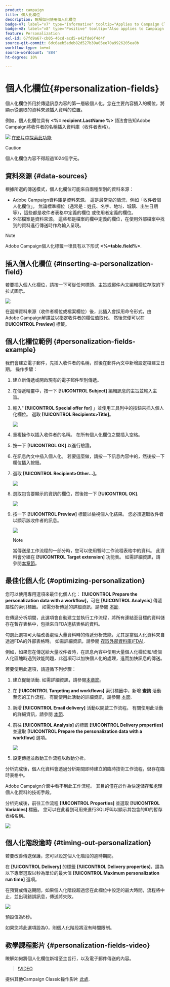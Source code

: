 ```yaml
---
product: campaign
title: 個人化欄位
description: 瞭解如何使用個人化欄位
badge-v7: label="v7" type="Informative" tooltip="Applies to Campaign Classic v7"
badge-v8: label="v8" type="Positive" tooltip="Also applies to Campaign v8"
feature: Personalization
exl-id: 67fd9a67-cb05-46cd-acd5-e42fde6f4d4f
source-git-commit: 6dc6aeb5adeb82d527b39a05ee70a9926205ea0b
workflow-type: tm+mt
source-wordcount: '884'
ht-degree: 10%

---
```


# 個人化欄位{#personalization-fields}



個人化欄位係用於傳遞訊息內容的第一層級個人化。您在主要內容插入的欄位，將顯示從選取的資料來源插入資料的位置。

例如，個人化欄位具有 **&lt;%= recipient.LastName %>** 語法會告知Adobe Campaign將收件者的名稱插入資料庫（收件者表格）。

![](assets/do-not-localize/how-to-video.png) [在影片中探索此功能](#personalization-fields-video)

>[!CAUTION]
>
>個人化欄位內容不得超過1024個字元。

## 資料來源 {#data-sources}

根據所選的傳送模式，個人化欄位可能來自兩種型別的資料來源：

* Adobe Campaign資料庫是資料來源。 這是最常見的情況，例如「收件者個人化欄位」。 無論標準欄位（通常是：姓氏、名字、地址、城鎮、出生日期等），這些都是收件者表格中定義的欄位 或使用者定義的欄位。
* 外部檔案是資料來源。 這些都是檔案的欄中定義的欄位，在使用外部檔案中找到的資料進行傳送時作為輸入呈現。

>[!NOTE]
>
>Adobe Campaign個人化標籤一律具有以下形式 **&lt;%=table.field%>**.

## 插入個人化欄位 {#inserting-a-personalization-field}

若要插入個人化欄位，請按一下可從任何標頭、主旨或郵件內文編輯欄位存取的下拉式圖示。

![](assets/s_ncs_user_add_custom_field.png)

在選擇資料來源（收件者欄位或檔案欄位）後，此插入會採用命令形式，由Adobe Campaign解譯並以指定收件者的欄位值取代。 然後您便可以在 **[!UICONTROL Preview]** 標籤。

## 個人化欄位範例 {#personalization-fields-example}

我們會建立電子郵件，先插入收件者的名稱，然後在郵件內文中新增設定檔建立日期。 操作步驟：

1. 建立新傳遞或開啟現有的電子郵件型別傳遞。
1. 在傳遞精靈中，按一下 **[!UICONTROL Subject]** 編輯訊息的主旨並輸入主旨。
1. 輸入&quot; **[!UICONTROL Special offer for]** 」並使用工具列中的按鈕來插入個人化欄位。 選取 **[!UICONTROL Recipients>Title]**。

   ![](assets/s_ncs_user_insert_custom_field.png)

1. 重複操作以插入收件者的名稱。 在所有個人化欄位之間插入空格。
1. 按一下 **[!UICONTROL OK]** 以進行驗證。
1. 在訊息內文中插入個人化。 若要這麼做，請按一下訊息內容中的，然後按一下欄位插入按鈕。
1. 選取 **[!UICONTROL Recipient>Other...]**。

   ![](assets/s_ncs_user_insert_custom_field_b.png)

1. 選取包含要顯示的資訊的欄位，然後按一下 **[!UICONTROL OK]**.

   ![](assets/s_ncs_user_insert_custom_field_c.png)

1. 按一下 **[!UICONTROL Preview]** 標籤以檢視個人化結果。 您必須選取收件者以顯示該收件者的訊息。

   ![](assets/s_ncs_user_insert_custom_field_d.png)

   >[!NOTE]
   >
   >當傳送是工作流程的一部分時，您可以使用暫時工作流程表格中的資料。 此資料會分組在 **[!UICONTROL Target extension]** 功能表。 如需詳細資訊，請參閱[本章節](../../workflow/using/data-life-cycle.md#target-data)。

## 最佳化個人化 {#optimizing-personalization}

您可以使用專用選項來最佳化個人化： **[!UICONTROL Prepare the personalization data with a workflow]**，可在 **[!UICONTROL Analysis]** 傳遞屬性的索引標籤。 如需分析傳遞的詳細資訊，請參閱 [本節](steps-validating-the-delivery.md#analyzing-the-delivery).

在傳遞分析期間，此選項會自動建立並執行工作流程，將所有連結至目標的資料儲存在暫存表格中，包括來自FDA連結表格的資料。

勾選此選項可大幅改善處理大量資料時的傳遞分析效能，尤其是當個人化資料來自透過FDA的外部表格時。 如需詳細資訊，請參閱 [存取外部資料庫(FDA)](../../installation/using/about-fda.md).

例如，如果您在傳送給大量收件者時，在訊息內容中使用大量個人化欄位和/或個人化區塊時遇到效能問題，此選項可以加快個人化的處理，進而加快訊息的傳送。

若要使用此選項，請遵循下列步驟：

1. 建立促銷活動. 如需詳細資訊，請參閱[本章節](../../campaign/using/setting-up-marketing-campaigns.md#creating-a-campaign)。
1. 在 **[!UICONTROL Targeting and workflows]** 索引標籤中，新增 **查詢** 活動至您的工作流程。 有關使用此活動的詳細資訊，請參閱 [本節](../../workflow/using/query.md).
1. 新增 **[!UICONTROL Email delivery]** 活動以開啟工作流程。 有關使用此活動的詳細資訊，請參閱 [本節](../../workflow/using/delivery.md).
1. 前往 **[!UICONTROL Analysis]** 的標籤 **[!UICONTROL Delivery properties]** 並選取 **[!UICONTROL Prepare the personalization data with a workflow]** 選項。

   ![](assets/perso_optimization.png)

1. 設定傳遞並啟動工作流程以啟動分析。

分析完成後，個人化資料會透過分析期間即時建立的臨時技術工作流程，儲存在臨時表格中。

Adobe Campaign介面中看不到此工作流程。 其目的僅在於作為快速儲存和處理個人化資料的技術手段。

分析完成後，前往工作流程 **[!UICONTROL Properties]** 並選取 **[!UICONTROL Variables]** 標籤。 您可以在此看到可用來進行SQL呼叫以顯示其包含的ID的暫存表格名稱。

![](assets/perso_optimization_temp_table.png)

## 個人化階段逾時 {#timing-out-personalization}

若要改善傳送保護，您可以設定個人化階段的逾時期間。

在 **[!UICONTROL Delivery]** 的標籤 **[!UICONTROL Delivery properties]**，請為以下專案選取以秒為單位的最大值 **[!UICONTROL Maximum personalization run time]** 選項。

在預覽或傳送期間，如果個人化階段超過您在此欄位中設定的最大時間，流程將中止，並出現錯誤訊息，傳送將失敗。

![](assets/perso_time-out.png)

預設值為5秒。

如果您將此選項設為0，則個人化階段將沒有時間限制。

## 教學課程影片 {#personalization-fields-video}

瞭解如何將個人化欄位新增至主旨行，以及電子郵件傳送的內容。

>[!VIDEO](https://video.tv.adobe.com/v/24925?quality=12)

提供其他Campaign Classic操作影片 [此處](https://experienceleague.adobe.com/docs/campaign-classic-learn/tutorials/overview.html?lang=zh-Hant).
